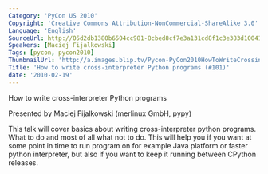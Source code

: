 ```yaml
---
Category: 'PyCon US 2010'
Copyright: 'Creative Commons Attribution-NonCommercial-ShareAlike 3.0'
Language: 'English'
SourceUrl: http://05d2db1380b6504cc981-8cbed8cf7e3a131cd8f1c3e383d10041.r93.cf2.rackcdn.com/pycon-us-2010/311_how-to-write-cross-interpreter-python-programs-101.m4v
Speakers: [Maciej Fijalkowski]
Tags: [pycon, pycon2010]
ThumbnailUrl: 'http://a.images.blip.tv/Pycon-PyCon2010HowToWriteCrossinterpreterPythonPrograms101432.png'
Title: 'How to write cross-interpreter Python programs (#101)'
date: '2010-02-19'
---
```

How to write cross-interpreter Python programs

  
Presented by Maciej Fijalkowski (merlinux GmbH, pypy)

  
This talk will cover basics about writing cross-interpreter python programs.
What to do and most of all what not to do. This will help you if you want at
some point in time to run program on for example Java platform or faster
python interpreter, but also if you want to keep it running between CPython
releases.

